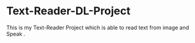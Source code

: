 # Text-Reader-DL-Project
This is my Text-Reader Project which is able to read text from image and Speak .
